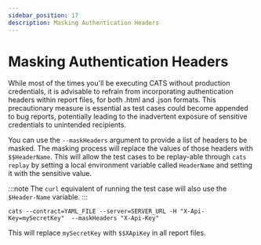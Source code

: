 ```yaml
---
sidebar_position: 17
description: Masking Authentication Headers
---
```


# Masking Authentication Headers

While most of the times you'll be executing CATS without production credentials, it is advisable to refrain from incorporating authentication headers 
within report files, for both .html and .json formats.
This precautionary measure is essential as test cases could become appended to bug reports, potentially leading to the inadvertent exposure of
sensitive credentials to unintended recipients.

You can use the `--maskHeaders` argument to provide a list of headers to be masked. 
The masking process will replace the values of those headers with `$$HeaderName`. 
This will allow the test cases to be replay-able through `cats replay` by setting a local environment variable
called `HeaderName` and setting it with the sensitive value. 

:::note
The `curl` equivalent of running the test case will also use the `$Header-Name` variable.
:::

```shell
cats --contract=YAML_FILE --server=SERVER_URL -H "X-Api-Key=mySecretKey"  --maskHeaders "X-Api-Key"
```

This will replace `mySecretKey` with `$$XApiKey` in all report files.